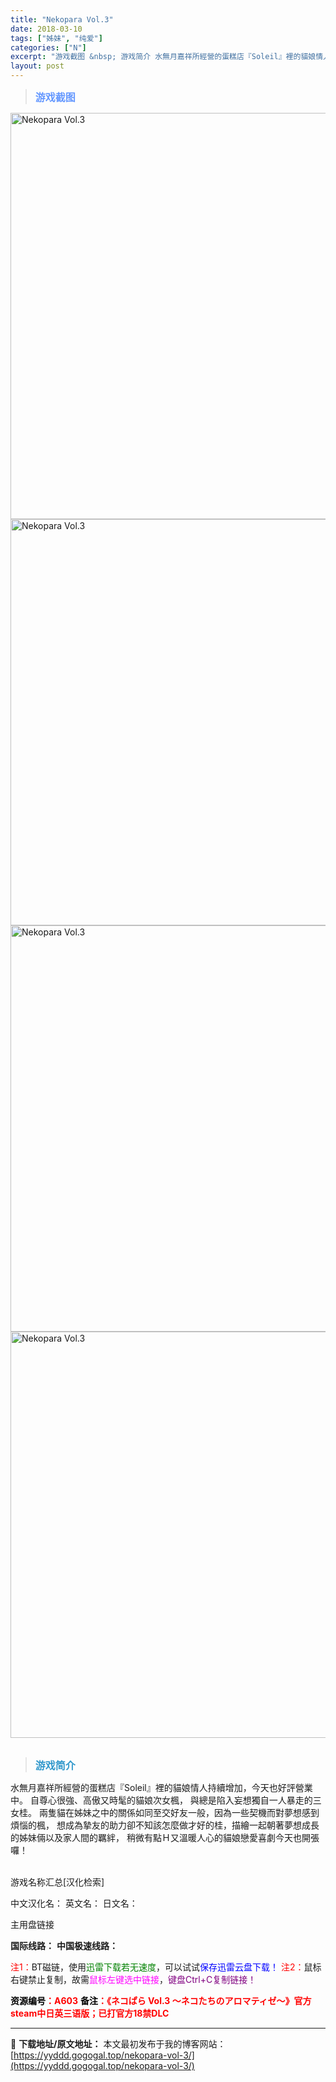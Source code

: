 ```yaml
---
title: "Nekopara Vol.3"
date: 2018-03-10
tags: ["姊妹", "纯爱"]
categories: ["N"]
excerpt: "游戏截图 &nbsp; 游戏简介 水無月嘉祥所經營的蛋糕店『Soleil』裡的貓娘情人持續增加，今天也好評營業中。 自尊心很強、高傲又時髦的貓娘次女楓， 與總是陷入妄想獨自一人暴走的三女桂。 兩隻貓在姊妹之中的關係如同至交好友一般，因為一些契機而對夢想感到煩惱的楓， 想成為摯友的助力卻不知該怎麼做才&hellip;"
layout: post
---
```


<div>
<blockquote><b><span style="font-size: 12pt; color: #6699ff;">游戏截图</span></b></blockquote>
<div><img title="点击放大" src="https://yyddd.gogogal.top/wp-content/uploads/2025/04/20250430_6811ed91c8e20.webp" alt="Nekopara Vol.3" width="650" /></div>
<div><img title="点击放大" src="https://yyddd.gogogal.top/wp-content/uploads/2025/04/20250430_6811ed9341a97.webp" alt="Nekopara Vol.3" width="650" /></div>
<div><img title="点击放大" src="https://yyddd.gogogal.top/wp-content/uploads/2025/04/20250430_6811ed94b156f.webp" alt="Nekopara Vol.3" width="650" /></div>
<div><img title="点击放大" src="https://yyddd.gogogal.top/wp-content/uploads/2025/04/20250430_6811ed9643316.webp" alt="Nekopara Vol.3" width="650" /></div>
&nbsp;
<blockquote><b><span style="font-size: 12pt; color: #3399cc;">游戏简介</span></b></blockquote>
<div>水無月嘉祥所經營的蛋糕店『Soleil』裡的貓娘情人持續增加，今天也好評營業中。
自尊心很強、高傲又時髦的貓娘次女楓，
與總是陷入妄想獨自一人暴走的三女桂。
兩隻貓在姊妹之中的關係如同至交好友一般，因為一些契機而對夢想感到煩惱的楓，
想成為摯友的助力卻不知該怎麼做才好的桂，描繪一起朝著夢想成長的姊妹倆以及家人間的羈絆，
稍微有點Ｈ又溫暖人心的貓娘戀愛喜劇今天也開張囉！</div>
&nbsp;

游戏名称汇总[汉化检索]

中文汉化名：
英文名：
日文名：
</div>
<div class="panel panel-primary">
<div class="panel-heading">主用盘链接</div>
<div class="panel-body">

<b>国际线路：</b>
<b>中国极速线路：</b>


<span style="color: #ff0000;">注1：</span>BT磁链，使用<span style="color: #008000;">迅雷下载若无速度</span>，可以试试<span style="color: #0000ff;">保存迅雷云盘下载！</span>
<span style="color: #ff0000;">注2：</span>鼠标右键禁止复制，故需<span style="color: #ff00ff;">鼠标左键选中链接</span>，<span style="color: #800080;">键盘Ctrl+C复制链接！</span>

</div>
<div class="panel-footer"><span style="color: #ff0000;"><b><span style="color: #000000;">资源编号</span>：A603</b></span>
<span style="color: #ff0000;"><b><span style="color: #000000;">备注</span>：《ネコぱら Vol.3 ～ネコたちのアロマティゼ～》官方steam中日英三语版；已打官方18禁DLC</b></span></div>
</div>

---
📖 **下载地址/原文地址：** 本文最初发布于我的博客网站：[https://yyddd.gogogal.top/nekopara-vol-3/](https://yyddd.gogogal.top/nekopara-vol-3/)
